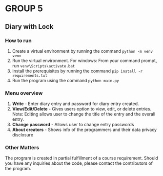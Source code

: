 # GROUP 5
## Diary with Lock
### How to run

1. Create a virtual environment by running the command `python -m venv venv`
2. Run the virtual environment.
    For windows: From your command prompt, run `venv\Scripts\activate.bat`
3. Install the prerequisites by running the command `pip install -r requirements.txt`
4. Run the program using the command `python main.py`

### Menu overview
1. **Write** - Enter diary entry and password for diary entry created.
2. **View/Edit/Delete** - Gives users option to view, edit, or delete entries. Note: Editing allows user to change the title of the entry and the overall entry.
3. **Change password** - Allows user to change entry passwords
4. **About creators** - Shows info of the programmers and their data privacy disclosure

### Other Matters
The program is created in partial fulfillment of a course requirement. Should you have any inquiries about the code, please contact the contributors of the program. 
